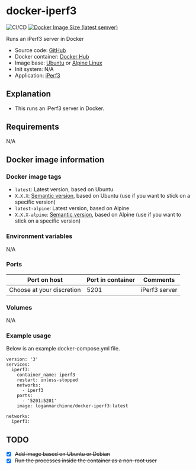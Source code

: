 # docker-iperf3

![CI/CD](https://github.com/loganmarchione/docker-iperf3/workflows/CI/CD/badge.svg)
[![Docker Image Size (latest semver)](https://img.shields.io/docker/image-size/loganmarchione/docker-iperf3)](https://hub.docker.com/r/loganmarchione/docker-iperf3)

Runs an iPerf3 server in Docker
  - Source code: [GitHub](https://github.com/loganmarchione/docker-iperf3)
  - Docker container: [Docker Hub](https://hub.docker.com/r/loganmarchione/docker-iperf3)
  - Image base: [Ubuntu](https://hub.docker.com/_/ubuntu) or [Alpine Linux](https://hub.docker.com/_/alpine/)
  - Init system: N/A
  - Application: [iPerf3](https://iperf.fr/)

## Explanation

  - This runs an iPerf3 server in Docker.

## Requirements
N/A

## Docker image information

### Docker image tags
  - `latest`: Latest version, based on Ubuntu
  - `X.X.X`: [Semantic version](https://semver.org/), based on Ubuntu (use if you want to stick on a specific version)
  - `latest-alpine`: Latest version, based on Alpine
  - `X.X.X-alpine`: [Semantic version](https://semver.org/), based on Alpine (use if you want to stick on a specific version)

### Environment variables
N/A

### Ports
| Port on host              | Port in container | Comments            |
|---------------------------|-------------------|---------------------|
| Choose at your discretion | 5201              | iPerf3 server       |

### Volumes
N/A

### Example usage
Below is an example docker-compose.yml file.
```
version: '3'
services:
  iperf3:
    container_name: iperf3
    restart: unless-stopped
    networks:
      - iperf3
    ports:
      - '5201:5201'
    image: loganmarchione/docker-iperf3:latest

networks:
  iperf3:
```

## TODO
- [x] ~~Add image based on Ubuntu or Debian~~
- [x] ~~Run the processes inside the container as a non-root user~~
